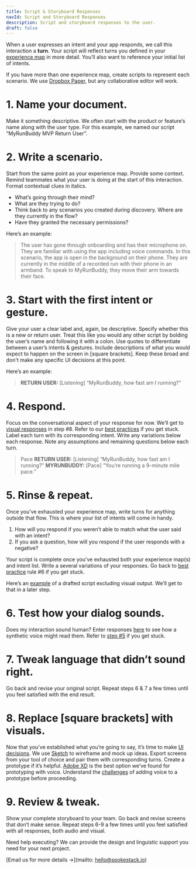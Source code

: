 ```yaml
---
title: Script & Storyboard Responses
navId: Script and Storyboard Responses
description: Script and storyboard responses to the user.
draft: false
---
```


When a user expresses an intent and your app responds, we call this interaction a **turn**. Your script will reflect turns you defined in your [experience map](/docs/Design/map-out-integration) in more detail. You’ll also want to reference your initial list of intents.

If you have more than one experience map, create scripts to represent each scenario. We use [Dropbox Paper](https://www.dropbox.com/paper), but any collaborative editor will work.

# **1. Name your document.**

Make it something descriptive. We often start with the product or feature’s name along with the user type. For this example, we named our script “MyRunBuddy MVP Return User”.

# **2. Write a scenario.**

Start from the same point as your experience map. Provide some context. Remind teammates what your user is doing at the start of this interaction. Format contextual clues in italics.

- What’s going through their mind?
- What are they trying to do?
- Think back to any scenarios you created during discovery. Where are they currently in the flow?
- Have they granted the necessary permissions?

Here’s an example:

> The user has gone through onboarding and has their microphone on. They are familiar with using the app including voice commands. In this scenario, the app is open in the background on their phone. They are currently in the middle of a recorded run with their phone in an armband. To speak to MyRunBuddy, they move their arm towards their face.

# **3. Start with the first intent or gesture.**

Give your user a clear label and, again, be descriptive. Specify whether this is a new or return user. Treat this like you would any other script by bolding the user’s name and following it with a colon. Use quotes to differentiate between a user’s intents & gestures. Include descriptions of what you would expect to happen on the screen in [square brackets]. Keep these broad and don't make any specific UI decisions at this point.

Here’s an example:

> **RETURN USER:** [Listening] “MyRunBuddy, how fast am I running?”

# **4. Respond.**

Focus on the conversational aspect of your response for now. We’ll get to [visual responses](/docs/Design/tips-for-designing-visual-output) in step #8. Refer to our [best practices](/docs/Design/tips-for-writing-dialog) if you get stuck. Label each turn with its corresponding intent. Write any variations below each response. Note any assumptions and remaining questions below each turn.

> Pace
> **RETURN USER:** [Listening] “MyRunBuddy, how fast am I running?”
> **MYRUNBUDDY:** [Pace] “You’re running a 9-minute mile pace.”

# **5. Rinse & repeat.**

Once you’ve exhausted your experience map, write turns for anything outside that flow. This is where your list of intents will come in handy.

1. How will you respond if you weren’t able to match what the user said with an intent?
2. If you ask a question, how will you respond if the user responds with a negative?

Your script is complete once you’ve exhausted both your experience map(s) and intent list. Write a several variations of your responses. Go back to [best practice](/docs/Design/tips-for-writing-dialog) rule #6 if you get stuck.

Here’s an [example](https://www.dropbox.com/scl/fi/0weo35v72i901bynq2j8o/MyRunBuddy-MVP-Return-User-PUBLIC.paper?dl=0&rlkey=mzwmhjl00xznfaxxxo17kjjz1) of a drafted script excluding visual output. We’ll get to that in a later step.

# **6. Test how your dialog sounds.**

Does my interaction sound human? Enter responses [here](https://labs.spokestack.io/) to see how a synthetic voice might read them. Refer to [step #5](/docs/Design/tips-for-writing-dialog) if you get stuck.

# **7. Tweak language that didn’t sound right.**

Go back and revise your original script. Repeat steps 6 & 7 a few times until you feel satisfied with the end result.

# **8. Replace [square brackets] with visuals.**

Now that you’ve established what you’re going to say, it’s time to make [UI decisions](/docs/Design/tips-for-designing-visual-output). We use [Sketch](https://www.sketch.com/) to wireframe and mock up ideas. Export screens from your tool of choice and pair them with corresponding turns.
Create a prototype if it’s helpful. [Adobe XD](https://www.adobe.com/products/xd.html) is the best option we’ve found for prototyping with voice. Understand the [challenges](/docs/Design/test-with-real-people) of adding voice to a prototype before proceeding.

# **9. Review & tweak.**

Show your complete storyboard to your team. Go back and revise screens that don’t make sense. Repeat steps 6-9 a few times until you feel satisfied with all responses, both audio and visual.

Need help executing? We can provide the design and linguistic support you need for your next project.

[Email us for more details →](mailto: hello@spokestack.io)
